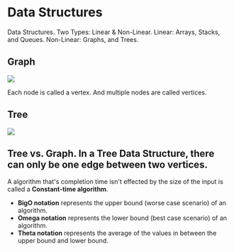 # Data Structures
Data Structures. Two Types: Linear & Non-Linear. 
Linear: Arrays, Stacks, and Queues.
Non-Linear: Graphs, and Trees.

## Graph
![](https://cdn.programiz.com/cdn/farfuture/9QtvaweNfvWiBsAgt81aNynEhJXovky4lCoFgyU_Y-0/mtime:1623152219/sites/tutorial2program/files/graph_dsa.png)

Each node is called a vertex. And multiple nodes are called vertices.

## Tree
![](https://cdn.programiz.com/cdn/farfuture/oJBsOWQ4sBd6DYjtaDq4MtU2fIxMWfuD-eMU0ePauIE/mtime:1623152223/sites/tutorial2program/files/tree_dsa.png)

## **Tree** vs. **Graph**. In a Tree Data Structure, there can only be one edge between two vertices.

A algorithm that's completion time isn't effected by the size of the input is called a **Constant-time algorithm**.

* **BigO notation** represents the upper bound (worse case scenario) of an algorithm.
* **Omega notation** represents the lower bound (best case scenario) of an algorithm.
* **Theta notation** represents the average of the values in between the upper bound and lower bound.




